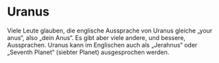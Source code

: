 # Uranus

Viele Leute glauben, die englische Aussprache von Uranus gleiche „your anus“,
also „dein Anus“. Es gibt aber viele andere, und bessere, Aussprachen. Uranus
kann im Englischen auch als „Jerahnus“ oder „Seventh Planet“ (siebter Planet)
ausgesprochen werden.
